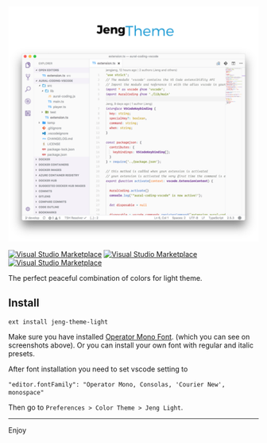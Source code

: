 ![jeng-theme-light](assets/screenshot.png)


[![Visual Studio Marketplace](https://img.shields.io/vscode-marketplace/v/jeng.jeng-theme-light.svg)](https://marketplace.visualstudio.com/items?itemName=jeng.jeng-theme-light)
[![Visual Studio Marketplace](https://img.shields.io/vscode-marketplace/d/jeng.jeng-theme-light.svg)](https://marketplace.visualstudio.com/items?itemName=jeng.jeng-theme-light)
[![Visual Studio Marketplace](https://img.shields.io/vscode-marketplace/r/jeng.jeng-theme-light.svg)](https://marketplace.visualstudio.com/items?itemName=jeng.jeng-theme-light)

The perfect peaceful combination of colors for light theme.

## Install

```shell
ext install jeng-theme-light
```

Make sure you have installed [Operator Mono Font](https://www.typography.com/blog/introducing-operator). (which you can see on screenshots above).
Or you can install your own font with regular and italic presets.

After font installation you need to set vscode setting to

```
"editor.fontFamily": "Operator Mono, Consolas, 'Courier New', monospace"
```

Then go to `Preferences > Color Theme > Jeng Light`.

***
Enjoy